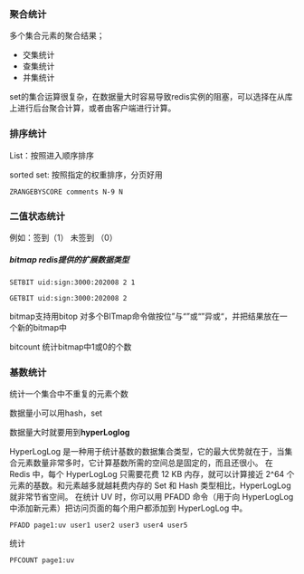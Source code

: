 ### 聚合统计

多个集合元素的聚合结果；

* 交集统计
* 查集统计
* 并集统计

set的集合运算很复杂，在数据量大时容易导致redis实例的阻塞，可以选择在从库上进行后台聚合计算，或者由客户端进行计算。

### 排序统计

List：按照进入顺序排序

sorted set: 按照指定的权重排序，分页好用

```
ZRANGEBYSCORE comments N-9 N
```

### 二值状态统计

例如：签到（1） 未签到 （0）

##### bitmap redis提供的扩展数据类型

```
SETBIT uid:sign:3000:202008 2 1 
```

```
GETBIT uid:sign:3000:202008 2 
```

bitmap支持用bitop 对多个BITmap命令做按位”与“”或“”异或“，并把结果放在一个新的bitmap中

bitcount 统计bitmap中1或0的个数

### 基数统计

统计一个集合中不重复的元素个数

数据量小可以用hash，set

数据量大时就要用到**hyperLoglog**

HyperLogLog 是一种用于统计基数的数据集合类型，它的最大优势就在于，当集合元素数量非常多时，它计算基数所需的空间总是固定的，而且还很小。
在 Redis 中，每个 HyperLogLog 只需要花费 12 KB 内存，就可以计算接近 2^64 个元素的基数。和元素越多就越耗费内存的 Set 和 Hash 类型相比，HyperLogLog 就非常节省空间。
在统计 UV 时，你可以用 PFADD 命令（用于向 HyperLogLog 中添加新元素）把访问页面的每个用户都添加到 HyperLogLog 中。

```
PFADD page1:uv user1 user2 user3 user4 user5
```

统计

```
PFCOUNT page1:uv
```



